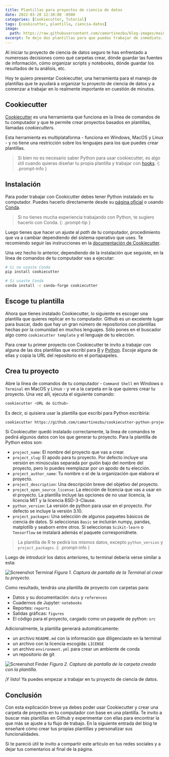 ```yaml
---
title: Plantillas para proyectos de ciencia de datos
date: 2022-03-20 12:30:00 -0500
categories: [Cookiecutter, Tutorial]
tags: [cookicutter, plantilla, ciencia-datos]
image: 
  path: https://raw.githubusercontent.com/camartinezbu/blog-images/main/posts/2022-03-20-plantillas-para-proyectos-de-ciencia-de-datos/hero.jpeg
excerpt: Te dejo dos plantillas para que puedas trabajar de inmediato.
---
```


Al iniciar tu proyecto de ciencia de datos seguro te has enfrentado a numerosas decisiones como qué carpetas crear, dónde guardar las fuentes de información, cómo organizar scripts y notebooks, dónde guardar los resultados de tu análisis, etc.

Hoy te quiero presentar Cookiecutter, una herramienta para el manejo de plantillas que te ayudará a organizar tu proyecto de ciencia de datos y a comenzar a trabajar en lo realmente importante en cuestión de minutos.

## Cookiecutter

[Cookiecutter](https://cookiecutter.readthedocs.io/en/latest/README.html) es una herramienta que funciona en la línea de comandos de tu computador y que te permite crear proyectos basados en plantillas, llamadas *cookiecutters*.

Esta herramienta es multiplataforma - funciona en Windows, MacOS y Linux - y no tiene una restricción sobre los lenguajes para los que puedes crear plantillas.

> Si bien no es necesario saber Python para usar cookiecutter, es algo útil cuando quieras diseñar tu propia plantilla y trabajar con [hooks](https://cookiecutter.readthedocs.io/en/latest/advanced/hooks.html?highlight=hook#writing-hooks).
{: .prompt-info }

## Instalación

Para poder trabajar con Cookicutter debes tener Python instalado en tu computador. Puedes hacerlo directamente desde su [página oficial](https://www.python.org/downloads/) o usando [Conda](https://docs.conda.io/projects/conda/en/latest/user-guide/install/index.html).

> Si no tienes mucha experiencia trabajando con Python, te sugiero hacerlo con Conda.
{: .prompt-tip }

Luego tienes que hacer un ajuste al *path* de tu computador, procedimiento que va a cambiar dependiendo del sistema operativo que uses. Te recomiendo seguir las instrucciones en la [documentación de Cookiecutter](https://cookiecutter.readthedocs.io/en/latest/installation.html).

Una vez hecho lo anterior, dependiendo de la instalación que seguiste, en la línea de comandos de tu computador vas a ejecutar:

```bash
# Si no usaste Conda
pip install cookiecutter

# Si usaste Conda
conda install -c conda-forge cookiecutter
```

## Escoge tu plantilla

Ahora que tienes instalado Cookiecutter, lo siguiente es escoger una plantilla que quieres replicar en tu computador. Github es un excelente lugar para buscar, dado que hay un gran número de repositorios con plantillas hechas por la comunidad en muchos lenguajes. Sólo pones en el buscador algo como `cookiecutter template` y el lenguaje de tu elección.

Para crear tu primer proyecto con Cookiecutter te invito a trabajar con alguna de las dos plantillas que escribí para [R](https://github.com/camartinezbu/cookiecutter-r-project) y [Python](https://github.com/camartinezbu/cookiecutter-python-project). Escoje alguna de ellas y copia la URL del repositorio en el portapapeles.

## Crea tu proyecto

Abre la línea de comandos de tu computador - `Command Shell` en Windows o `Terminal` en MacOS y Linux - y ve a la carpeta en la que quieres crear tu proyecto. Una vez allí, ejecuta el siguiente comando:

```bash
cookiecutter <URL de Github>
```

Es decir, si quisiera usar la plantilla que escribí para Python escribiría:

```bash
cookiecutter https://github.com/camartinezbu/cookiecutter-python-project
```

Si Cookiecutter quedó instalado correctamente, la línea de comandos te pedirá algunos datos con los que generar tu proyecto. Para la plantilla de Python estos son:

- `project_name`: El nombre del proyecto que vas a crear.
- `project_slug`: El apodo para tu proyecto. Por defecto incluye una versión en minúsculas separada por guión bajo del nombre del proyecto, pero lo puedes reemplazar por un apodo de tu elección.
- `project_author_name`: Tu nombre o el de la organización que elabora el proyecto.
- `project_description`: Una descripción breve del objetivo del proyecto.
- `project_open_source_license`: La elección de licencia que vas a usar en el proyecto. La plantilla incluye las opciones de no usar licencia, la licencia MIT y la licencia BSD-3-Clause.
- `python_version`: La versión de python para usar en el proyecto. Por defecto se incluye la versión 3.10.
- `project_packages`: Una selección de algunos paquetes básicos de ciencia de datos. Si seleccionas `Basic` se incluirán numpy, pandas, matplotlib y seaborn entre otros. Si seleccionas `Scikit-learn` o `Tensorflow` se instalará además el paquete corresponidnete.

> La plantilla de R te pedirá los mismos datos, excepto `python_version` y `project_packages`.
{: .prompt-info }

Luego de introducir los datos anteriores, tu terminal debería verse similar a esta:

![Screenshot Terminal](/posts/2022-03-20-plantillas-para-proyectos-de-ciencia-de-datos/Terminal-screenshot.jpg)
*Figura 1. Captura de pantalla de la Terminal al crear tu proyecto.*

Como resultado, tendrás una plantilla de proyecto con carpetas para:

- Datos y su documentación: `data` y `references`
- Cuadernos de Jupyter: `notebooks`
- Reportes: `reports`
- Salidas gráficas: `figures`
- El código para el proyecto, cargado como un paquete de python: `src`

Adicionalmente, la plantilla generará automáticamente:

- un archivo `README.md` con la información que diligenciaste en la terminal
- un archivo con la licencia escogida: `LICENSE`
- un archivo `environment.yml` para crear un ambiente de conda
- un repositorio de git

![Screenshot Finder](/posts/2022-03-20-plantillas-para-proyectos-de-ciencia-de-datos/Finder-screenshot.jpg)
*Figura 2. Captura de pantalla de la carpeta creada con la plantilla.*

¡Y listo! Ya puedes empezar a trabajar en tu proyecto de ciencia de datos.
## Conclusión

Con esta explicación breve ya debes poder usar Cookiecutter y crear una carpeta de proyecto en tu computador con base en una plantilla. Te invito a buscar más plantillas en Github y experimentar con ellas para encontrar la que más se ajuste a tu flujo de trabajo. En la siguiente entrada del blog te enseñaré cómo crear tus propias plantillas y personalizar sus funcionalidades.

Si te pareció útil te invito a compartir este artículo en tus redes sociales y a dejar tus comentarios al final de la página.
